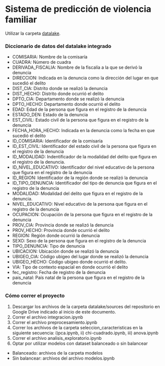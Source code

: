 # Sistema de predicción de violencia familiar

Utilizar la carpeta [datalake](https://drive.google.com/drive/folders/1NUT4hjeMkFuw7nAiMSNxJ-YkPfhJWklh?usp=sharing).

### Diccionario de datos del datalake integrado

- COMISARIA: Nombre de la comisaría
- CUADRA: Número de cuadra
- DERIVADA_FISCALIA: Nombre de la fiscalía a la que se derivó la denuncia
- DIRECCION: Indicada en la denuncia como la dirección del lugar en que sucedió el delito
- DIST_CIA: Distrito donde se realizó la denuncia
- DIST_HECHO: Distrito donde ocurrió el delito
- DPTO_CIA: Departamento donde se realizó la denuncia
- DPTO_HECHO: Departamento donde ocurrió el delito
- EDAD: Edad de la persona que figura en el registro de la denuncia
- ESTADO_DEN: Estado de la denuncia
- EST_CIVIL: Estado civil de la persona que figura en el registro de la denuncia
- FECHA_HORA_HECHO: Indicada en la denuncia como la fecha en que sucedió el delito
- ID_COMISARIA: Identificador de la comisaría
- ID_EST_CIVIL: Identificador del estado civil de la persona que figura en el
  registro de la denuncia
- ID_MODALIDAD: Indentificador de la modalidad del delito que figura en el registro de la denuncia.
- ID_NIVEL_EDUCATIVO: Identificador del nivel educativo de la persona que figura en el registro de la denuncia
- ID_REGION: Identificador de la región donde se realizó la denuncia
- ID_TIPO_DENUNCIA: Identificador del tipo de denuncia que figura en el registro de la denuncia
- MODALIDAD: Modalidad del delito que figura en el registro de la denuncia.
- NIVEL_EDUCATIVO: Nivel educativo de la persona que figura en el registro de la
  denuncia
- OCUPACION: Ocupación de la persona que figura en el registro de la denuncia
- PROV_CIA: Provincia donde se realizó la denuncia
- PROV_HECHO: Provincia donde ocurrió el delito
- REGION: Región donde ocurrió la denuncia
- SEXO: Sexo de la persona que figura en el registro de la denuncia
- TIPO_DENUNCIA: Tipo de denuncia
- UBICACION: Ubicación donde se realizó la denuncia
- UBIGEO_CIA: Código ubigeo del lugar donde se realizó la denuncia
- UBIGEO_HECHO: Código ubigeo donde ocurrió el delito.
- VIA: Tipo de contexto espacial en donde ocurrió el delito
- fec_registro: Fecha de registro de la denuncia
- pais_natal: País natal de la persona que figura en el registro de la denuncia

### Cómo correr el proyecto

1. Descargar los archivos de la carpeta datalake/sources del repositorio en Google Drive indicado al inicio de este documento.
2. Correr el archivo integracion.ipynb
3. Correr el archivo preprocesamiento.ipynb
4. Correr los archivos de la carpeta seleccion_caracteristicas en la siguiente secuencia: i)pca.ipynb, ii) chi-cuadrado.ipynb, iii) anova.ipynb
5. Correr el archivo analisis_exploratorio.ipynb
6. Optar por utilizar modelos con dataset balanceado o sin balancear

- Balanceado: archivos de la carpeta modelos
- Sin balancear: archivos del archivo modelos.ipynb
